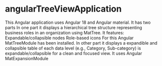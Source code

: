 # angularTreeViewApplication
This Angular application  uses Angular 18 and Angular material.
It has two parts 
In one part it displays a hierarchical tree structure representing business roles in an organization using MatTree. It features:
Expandable/collapsible nodes
Role-based icons
For this Angular MatTreeModule has been installed.
In other part it displays a expandible and collapsible table of each data level (e.g., Category, Sub-category) is expandable/collapsible for a clean and focused view.
It uses Angular MatExpansionModule
